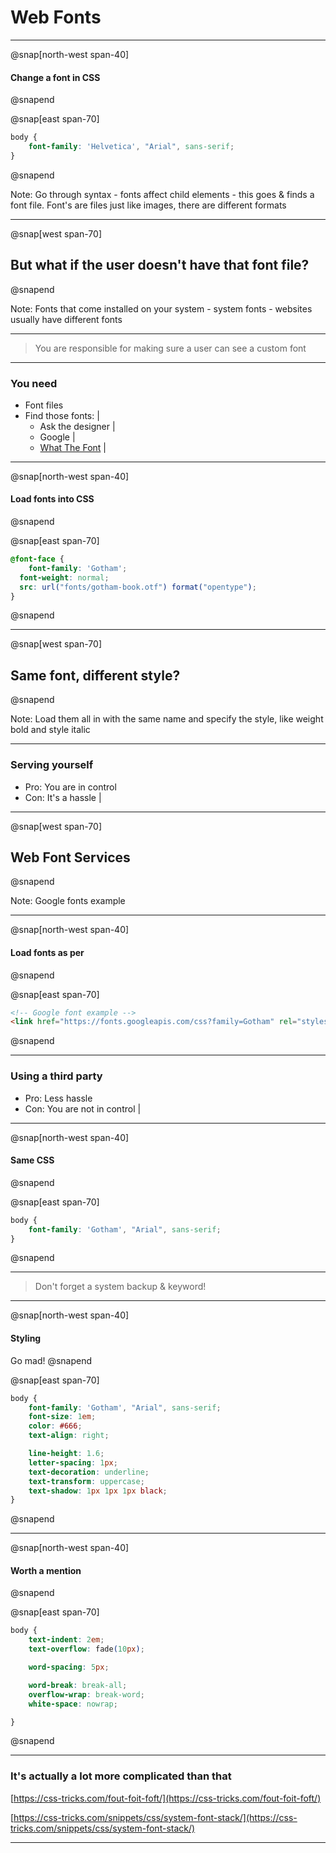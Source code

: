 # Web Fonts

---

@snap[north-west span-40]
#### Change a font in CSS

@snapend

@snap[east span-70]
```css
body {
	font-family: 'Helvetica', "Arial", sans-serif;
}
```
@snapend

Note:
Go through syntax - fonts affect child elements - this goes & finds a font file. Font's are files just like images, there are different formats

---

@snap[west span-70]
## But what if the user doesn't have that font file?
@snapend

Note:
Fonts that come installed on your system - system fonts - websites usually have different fonts

---

>You are responsible for making sure a user can see a custom font

---

### You need

- Font files
- Find those fonts: |
	- Ask the designer |
	- Google |
	- [What The Font](https://www.myfonts.com/WhatTheFont/) |

---

@snap[north-west span-40]
#### Load fonts into CSS

@snapend

@snap[east span-70]
```css
@font-face {
	font-family: 'Gotham';
  font-weight: normal;
  src: url("fonts/gotham-book.otf") format("opentype");
}
```
@snapend

---

@snap[west span-70]
## Same font, different style?
@snapend

Note:
Load them all in with the same name and specify the style, like weight bold and style italic

---

### Serving yourself

- Pro: You are in control
- Con: It's a hassle |

---

@snap[west span-70]
## Web Font Services
@snapend

Note:
Google fonts example

---

@snap[north-west span-40]
#### Load fonts as per

@snapend

@snap[east span-70]
```html
<!-- Google font example -->
<link href="https://fonts.googleapis.com/css?family=Gotham" rel="stylesheet">
```
@snapend

---

### Using a third party

- Pro: Less hassle
- Con: You are not in control |

---

@snap[north-west span-40]
#### Same CSS

@snapend

@snap[east span-70]
```css
body {
	font-family: 'Gotham', "Arial", sans-serif;
}
```
@snapend

---

> Don't forget a system backup & keyword!

---
@snap[north-west span-40]
#### Styling

Go mad!
@snapend

@snap[east span-70]
```css
body {
	font-family: 'Gotham', "Arial", sans-serif;
	font-size: 1em;
	color: #666;
	text-align: right;

	line-height: 1.6;
	letter-spacing: 1px;
	text-decoration: underline;
	text-transform: uppercase;
	text-shadow: 1px 1px 1px black;
}
```
@snapend

---
@snap[north-west span-40]
#### Worth a mention

@snapend

@snap[east span-70]
```css
body {
	text-indent: 2em;
	text-overflow: fade(10px);

	word-spacing: 5px;

	word-break: break-all;
	overflow-wrap: break-word;
	white-space: nowrap;

}
```
@snapend

---

### It's actually a lot more complicated than that

[https://css-tricks.com/fout-foit-foft/](https://css-tricks.com/fout-foit-foft/)

[https://css-tricks.com/snippets/css/system-font-stack/](https://css-tricks.com/snippets/css/system-font-stack/)

---


